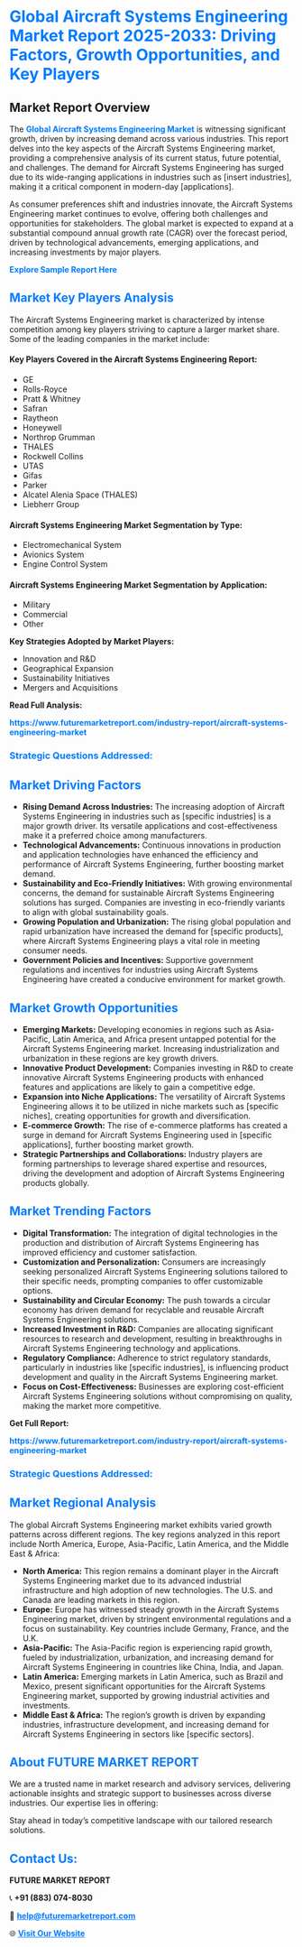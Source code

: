 <h1 style="color: #007BFF;">Global Aircraft Systems Engineering Market Report 2025-2033: Driving Factors, Growth Opportunities, and Key Players</h1>

<section id="overview">
<h2>Market Report Overview</h2>
<p>The <a href="https://www.futuremarketreport.com/industry-report/aircraft-systems-engineering-market" style="color: #007BFF; text-decoration: none;"><strong>Global Aircraft Systems Engineering Market</strong></a> is witnessing significant growth, driven by increasing demand across various industries. This report delves into the key aspects of the Aircraft Systems Engineering market, providing a comprehensive analysis of its current status, future potential, and challenges. The demand for Aircraft Systems Engineering has surged due to its wide-ranging applications in industries such as [insert industries], making it a critical component in modern-day [applications].</p>
<p>As consumer preferences shift and industries innovate, the Aircraft Systems Engineering market continues to evolve, offering both challenges and opportunities for stakeholders. The global market is expected to expand at a substantial compound annual growth rate (CAGR) over the forecast period, driven by technological advancements, emerging applications, and increasing investments by major players.</p>
</section>

<section id="overview">
<p><a href="https://www.futuremarketreport.com/request-sample/reportId=60170" style="color: #007BFF; text-decoration: none;"><strong>Explore Sample Report Here</strong></a></p>
</section>

<section id="key-players">
<h2 style="color: #007BFF;">Market Key Players Analysis</h2>
<p>The Aircraft Systems Engineering market is characterized by intense competition among key players striving to capture a larger market share. Some of the leading companies in the market include:</p>
<h4>Key Players Covered in the Aircraft Systems Engineering Report:</h4>
<ul><li>GE</li><li>Rolls-Royce</li><li>Pratt &amp; Whitney</li><li>Safran</li><li>Raytheon</li><li>Honeywell</li><li>Northrop Grumman</li><li>THALES</li><li>Rockwell Collins</li><li>UTAS</li><li>Gifas</li><li>Parker</li><li>Alcatel Alenia Space (THALES)</li><li>Liebherr Group</li></ul>
<h4>Aircraft Systems Engineering Market Segmentation by Type:</h4>
<ul><li>Electromechanical System</li><li>Avionics System</li><li>Engine Control System</li></ul>

<h4>Aircraft Systems Engineering Market Segmentation by Application:</h4>
<ul><li>Military</li><li>Commercial</li><li>Other</li></ul>
<p><strong>Key Strategies Adopted by Market Players:</strong></p>
<ul>
<li>Innovation and R&D</li>
<li>Geographical Expansion</li>
<li>Sustainability Initiatives</li>
<li>Mergers and Acquisitions</li>
</ul>
</section>

<section>
<p><strong>Read Full Analysis: </strong></p><a href="https://www.futuremarketreport.com/industry-report/aircraft-systems-engineering-market" style="color: #007BFF; text-decoration: none;"><strong>https://www.futuremarketreport.com/industry-report/aircraft-systems-engineering-market</strong></a>
<h3 style="color: #007BFF;">Strategic Questions Addressed:</h3>
</section>

<section id="driving-factors">
<h2 style="color: #007BFF;">Market Driving Factors</h2>
<ul>
<li><strong>Rising Demand Across Industries:</strong> The increasing adoption of Aircraft Systems Engineering in industries such as [specific industries] is a major growth driver. Its versatile applications and cost-effectiveness make it a preferred choice among manufacturers.</li>
<li><strong>Technological Advancements:</strong> Continuous innovations in production and application technologies have enhanced the efficiency and performance of Aircraft Systems Engineering, further boosting market demand.</li>
<li><strong>Sustainability and Eco-Friendly Initiatives:</strong> With growing environmental concerns, the demand for sustainable Aircraft Systems Engineering solutions has surged. Companies are investing in eco-friendly variants to align with global sustainability goals.</li>
<li><strong>Growing Population and Urbanization:</strong> The rising global population and rapid urbanization have increased the demand for [specific products], where Aircraft Systems Engineering plays a vital role in meeting consumer needs.</li>
<li><strong>Government Policies and Incentives:</strong> Supportive government regulations and incentives for industries using Aircraft Systems Engineering have created a conducive environment for market growth.</li>
</ul>
</section>

<section id="growth-opportunities">
<h2 style="color: #007BFF;">Market Growth Opportunities</h2>
<ul>
<li><strong>Emerging Markets:</strong> Developing economies in regions such as Asia-Pacific, Latin America, and Africa present untapped potential for the Aircraft Systems Engineering market. Increasing industrialization and urbanization in these regions are key growth drivers.</li>
<li><strong>Innovative Product Development:</strong> Companies investing in R&D to create innovative Aircraft Systems Engineering products with enhanced features and applications are likely to gain a competitive edge.</li>
<li><strong>Expansion into Niche Applications:</strong> The versatility of Aircraft Systems Engineering allows it to be utilized in niche markets such as [specific niches], creating opportunities for growth and diversification.</li>
<li><strong>E-commerce Growth:</strong> The rise of e-commerce platforms has created a surge in demand for Aircraft Systems Engineering used in [specific applications], further boosting market growth.</li>
<li><strong>Strategic Partnerships and Collaborations:</strong> Industry players are forming partnerships to leverage shared expertise and resources, driving the development and adoption of Aircraft Systems Engineering products globally.</li>
</ul>
</section>

<section id="trending-factors">
<h2 style="color: #007BFF;">Market Trending Factors</h2>
<ul>
<li><strong>Digital Transformation:</strong> The integration of digital technologies in the production and distribution of Aircraft Systems Engineering has improved efficiency and customer satisfaction.</li>
<li><strong>Customization and Personalization:</strong> Consumers are increasingly seeking personalized Aircraft Systems Engineering solutions tailored to their specific needs, prompting companies to offer customizable options.</li>
<li><strong>Sustainability and Circular Economy:</strong> The push towards a circular economy has driven demand for recyclable and reusable Aircraft Systems Engineering solutions.</li>
<li><strong>Increased Investment in R&D:</strong> Companies are allocating significant resources to research and development, resulting in breakthroughs in Aircraft Systems Engineering technology and applications.</li>
<li><strong>Regulatory Compliance:</strong> Adherence to strict regulatory standards, particularly in industries like [specific industries], is influencing product development and quality in the Aircraft Systems Engineering market.</li>
<li><strong>Focus on Cost-Effectiveness:</strong> Businesses are exploring cost-efficient Aircraft Systems Engineering solutions without compromising on quality, making the market more competitive.</li>
</ul>
</section>

<section>
<p><strong>Get Full Report: </strong></p><a href="https://www.futuremarketreport.com/industry-report/aircraft-systems-engineering-market" style="color: #007BFF; text-decoration: none;"><strong>https://www.futuremarketreport.com/industry-report/aircraft-systems-engineering-market</strong></a>
<h3 style="color: #007BFF;">Strategic Questions Addressed:</h3>
</section>


<section id="regional-analysis">
<h2 style="color: #007BFF;">Market Regional Analysis</h2>
<p>The global Aircraft Systems Engineering market exhibits varied growth patterns across different regions. The key regions analyzed in this report include North America, Europe, Asia-Pacific, Latin America, and the Middle East & Africa:</p>
<ul>
<li><strong>North America:</strong> This region remains a dominant player in the Aircraft Systems Engineering market due to its advanced industrial infrastructure and high adoption of new technologies. The U.S. and Canada are leading markets in this region.</li>
<li><strong>Europe:</strong> Europe has witnessed steady growth in the Aircraft Systems Engineering market, driven by stringent environmental regulations and a focus on sustainability. Key countries include Germany, France, and the U.K.</li>
<li><strong>Asia-Pacific:</strong> The Asia-Pacific region is experiencing rapid growth, fueled by industrialization, urbanization, and increasing demand for Aircraft Systems Engineering in countries like China, India, and Japan.</li>
<li><strong>Latin America:</strong> Emerging markets in Latin America, such as Brazil and Mexico, present significant opportunities for the Aircraft Systems Engineering market, supported by growing industrial activities and investments.</li>
<li><strong>Middle East & Africa:</strong> The region’s growth is driven by expanding industries, infrastructure development, and increasing demand for Aircraft Systems Engineering in sectors like [specific sectors].</li>
</ul>
</section>

<footer>
<h2 style="color: #007BFF;">About FUTURE MARKET REPORT</h2>
<p>We are a trusted name in market research and advisory services, delivering actionable insights and strategic support to businesses across diverse industries. Our expertise lies in offering:</p>

<p>Stay ahead in today’s competitive landscape with our tailored research solutions.</p>

<h2 style="color: #007BFF;">Contact Us:</h2>
<p><strong>FUTURE MARKET REPORT</strong></p>
<p>📞 <strong>+91 (883) 074-8030</strong></p>
<p>📧 <strong><a href="mailto:help@futuremarketreport.com" style="color: #007BFF;">help@futuremarketreport.com</a></strong></p>
<p>🌐 <strong><a href="https://www.futuremarketreport.com/" style="color: #007BFF;">Visit Our Website</a></strong></p>
</footer>